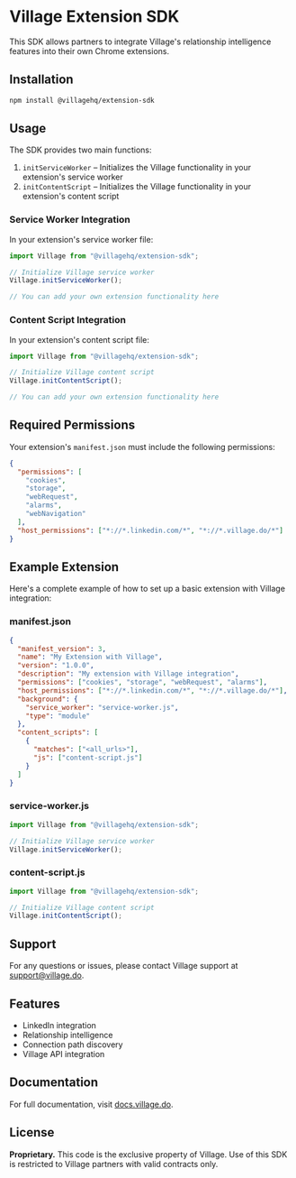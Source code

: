 # Village Extension SDK

This SDK allows partners to integrate Village's relationship intelligence features into their own Chrome extensions.

## Installation

```bash
npm install @villagehq/extension-sdk
```

## Usage

The SDK provides two main functions:

1. `initServiceWorker` – Initializes the Village functionality in your extension's service worker
2. `initContentScript` – Initializes the Village functionality in your extension's content script

### Service Worker Integration

In your extension's service worker file:

```javascript
import Village from "@villagehq/extension-sdk";

// Initialize Village service worker
Village.initServiceWorker();

// You can add your own extension functionality here
```

### Content Script Integration

In your extension's content script file:

```javascript
import Village from "@villagehq/extension-sdk";

// Initialize Village content script
Village.initContentScript();

// You can add your own extension functionality here
```

## Required Permissions

Your extension's `manifest.json` must include the following permissions:

```json
{
  "permissions": [
    "cookies",
    "storage",
    "webRequest",
    "alarms",
    "webNavigation"
  ],
  "host_permissions": ["*://*.linkedin.com/*", "*://*.village.do/*"]
}
```

## Example Extension

Here's a complete example of how to set up a basic extension with Village integration:

### manifest.json

```json
{
  "manifest_version": 3,
  "name": "My Extension with Village",
  "version": "1.0.0",
  "description": "My extension with Village integration",
  "permissions": ["cookies", "storage", "webRequest", "alarms"],
  "host_permissions": ["*://*.linkedin.com/*", "*://*.village.do/*"],
  "background": {
    "service_worker": "service-worker.js",
    "type": "module"
  },
  "content_scripts": [
    {
      "matches": ["<all_urls>"],
      "js": ["content-script.js"]
    }
  ]
}
```

### service-worker.js

```javascript
import Village from "@villagehq/extension-sdk";

// Initialize Village service worker
Village.initServiceWorker();
```

### content-script.js

```javascript
import Village from "@villagehq/extension-sdk";

// Initialize Village content script
Village.initContentScript();
```

## Support

For any questions or issues, please contact Village support at [support@village.do](mailto:support@village.do).

## Features

- LinkedIn integration
- Relationship intelligence
- Connection path discovery
- Village API integration

## Documentation

For full documentation, visit [docs.village.do](https://docs.village.do).

## License

**Proprietary.** This code is the exclusive property of Village. Use of this SDK is restricted to Village partners with valid contracts only.
